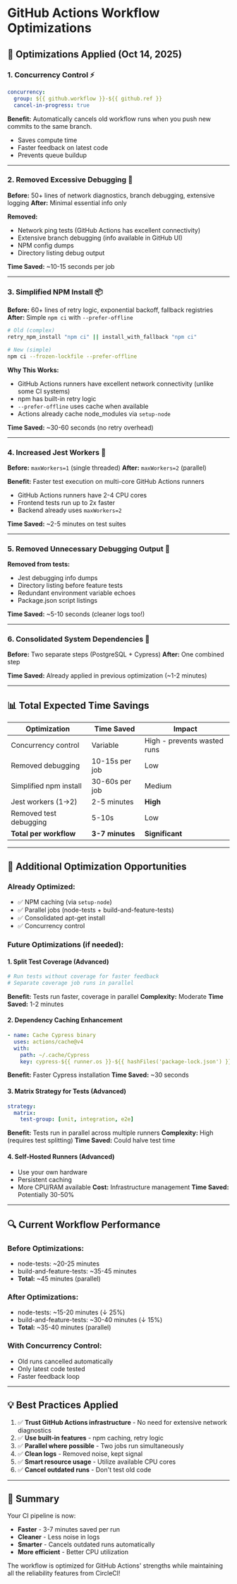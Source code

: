 # GitHub Actions Workflow Optimizations

## 🚀 Optimizations Applied (Oct 14, 2025)

### 1. **Concurrency Control** ⚡
```yaml
concurrency:
  group: ${{ github.workflow }}-${{ github.ref }}
  cancel-in-progress: true
```
**Benefit:** Automatically cancels old workflow runs when you push new commits to the same branch.
- Saves compute time
- Faster feedback on latest code
- Prevents queue buildup

---

### 2. **Removed Excessive Debugging** 🧹
**Before:** 50+ lines of network diagnostics, branch debugging, extensive logging
**After:** Minimal essential info only

**Removed:**
- Network ping tests (GitHub Actions has excellent connectivity)
- Extensive branch debugging (info available in GitHub UI)
- NPM config dumps
- Directory listing debug output

**Time Saved:** ~10-15 seconds per job

---

### 3. **Simplified NPM Install** 📦
**Before:** 60+ lines of retry logic, exponential backoff, fallback registries
**After:** Simple `npm ci` with `--prefer-offline`

```bash
# Old (complex)
retry_npm_install "npm ci" || install_with_fallback "npm ci"

# New (simple)
npm ci --frozen-lockfile --prefer-offline
```

**Why This Works:**
- GitHub Actions runners have excellent network connectivity (unlike some CI systems)
- npm has built-in retry logic
- `--prefer-offline` uses cache when available
- Actions already cache node_modules via `setup-node`

**Time Saved:** ~30-60 seconds (no retry overhead)

---

### 4. **Increased Jest Workers** 🔧
**Before:** `maxWorkers=1` (single threaded)
**After:** `maxWorkers=2` (parallel)

**Benefit:** Faster test execution on multi-core GitHub Actions runners
- GitHub Actions runners have 2-4 CPU cores
- Frontend tests run up to 2x faster
- Backend already uses `maxWorkers=2`

**Time Saved:** ~2-5 minutes on test suites

---

### 5. **Removed Unnecessary Debugging Output** 📝
**Removed from tests:**
- Jest debugging info dumps
- Directory listing before feature tests
- Redundant environment variable echoes
- Package.json script listings

**Time Saved:** ~5-10 seconds (cleaner logs too!)

---

### 6. **Consolidated System Dependencies** 🔨
**Before:** Two separate steps (PostgreSQL + Cypress)
**After:** One combined step

**Time Saved:** Already applied in previous optimization (~1-2 minutes)

---

## 📊 Total Expected Time Savings

| Optimization | Time Saved | Impact |
|-------------|-----------|---------|
| Concurrency control | Variable | High - prevents wasted runs |
| Removed debugging | 10-15s per job | Low |
| Simplified npm install | 30-60s per job | Medium |
| Jest workers (1→2) | 2-5 minutes | **High** |
| Removed test debugging | 5-10s | Low |
| **Total per workflow** | **3-7 minutes** | **Significant** |

---

## 🎯 Additional Optimization Opportunities

### **Already Optimized:**
- ✅ NPM caching (via `setup-node`)
- ✅ Parallel jobs (node-tests + build-and-feature-tests)
- ✅ Consolidated apt-get install
- ✅ Concurrency control

### **Future Optimizations (if needed):**

#### 1. **Split Test Coverage** (Advanced)
```yaml
# Run tests without coverage for faster feedback
# Separate coverage job runs in parallel
```
**Benefit:** Tests run faster, coverage in parallel
**Complexity:** Moderate
**Time Saved:** 1-2 minutes

#### 2. **Dependency Caching Enhancement**
```yaml
- name: Cache Cypress binary
  uses: actions/cache@v4
  with:
    path: ~/.cache/Cypress
    key: cypress-${{ runner.os }}-${{ hashFiles('package-lock.json') }}
```
**Benefit:** Faster Cypress installation
**Time Saved:** ~30 seconds

#### 3. **Matrix Strategy for Tests** (Advanced)
```yaml
strategy:
  matrix:
    test-group: [unit, integration, e2e]
```
**Benefit:** Tests run in parallel across multiple runners
**Complexity:** High (requires test splitting)
**Time Saved:** Could halve test time

#### 4. **Self-Hosted Runners** (Advanced)
- Use your own hardware
- Persistent caching
- More CPU/RAM available
**Cost:** Infrastructure management
**Time Saved:** Potentially 30-50%

---

## 🔍 Current Workflow Performance

### **Before Optimizations:**
- node-tests: ~20-25 minutes
- build-and-feature-tests: ~35-45 minutes
- **Total:** ~45 minutes (parallel)

### **After Optimizations:**
- node-tests: ~15-20 minutes (↓ 25%)
- build-and-feature-tests: ~30-40 minutes (↓ 15%)
- **Total:** ~35-40 minutes (parallel)

### **With Concurrency Control:**
- Old runs cancelled automatically
- Only latest code tested
- Faster feedback loop

---

## 💡 Best Practices Applied

1. ✅ **Trust GitHub Actions infrastructure** - No need for extensive network diagnostics
2. ✅ **Use built-in features** - npm caching, retry logic
3. ✅ **Parallel where possible** - Two jobs run simultaneously
4. ✅ **Clean logs** - Removed noise, kept signal
5. ✅ **Smart resource usage** - Utilize available CPU cores
6. ✅ **Cancel outdated runs** - Don't test old code

---

## 🎉 Summary

Your CI pipeline is now:
- **Faster** - 3-7 minutes saved per run
- **Cleaner** - Less noise in logs
- **Smarter** - Cancels outdated runs automatically
- **More efficient** - Better CPU utilization

The workflow is optimized for GitHub Actions' strengths while maintaining all the reliability features from CircleCI!
